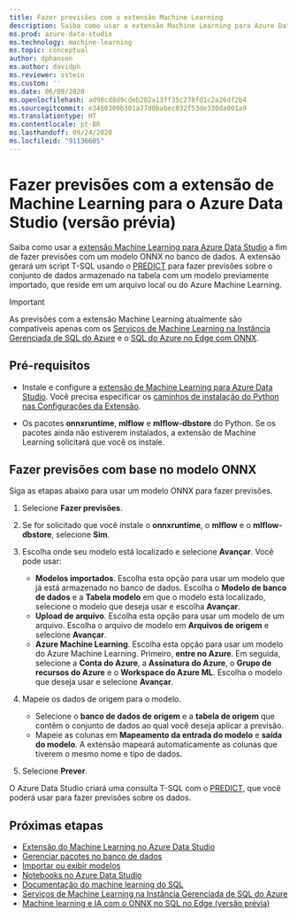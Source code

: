 ```yaml
---
title: Fazer previsões com a extensão Machine Learning
description: Saiba como usar a extensão Machine Learning para Azure Data Studio a fim de fazer previsões com um modelo ONNX no banco de dados.
ms.prod: azure-data-studio
ms.technology: machine-learning
ms.topic: conceptual
author: dphansen
ms.author: davidph
ms.reviewer: sstein
ms.custom: ''
ms.date: 06/09/2020
ms.openlocfilehash: ad98cd8d9cdeb282a13ff35c278fd1c2a26df2b4
ms.sourcegitcommit: e3460309b301a77d0babec032f53de330da001a9
ms.translationtype: HT
ms.contentlocale: pt-BR
ms.lasthandoff: 09/24/2020
ms.locfileid: "91136605"
---
```

# <a name="make-predictions-with-machine-learning-extension-for-azure-data-studio-preview"></a>Fazer previsões com a extensão de Machine Learning para o Azure Data Studio (versão prévia)

Saiba como usar a [extensão Machine Learning para Azure Data Studio](machine-learning-extension.md) a fim de fazer previsões com um modelo ONNX no banco de dados. A extensão gerará um script T-SQL usando o [PREDICT](../../t-sql/queries/predict-transact-sql.md) para fazer previsões sobre o conjunto de dados armazenado na tabela com um modelo previamente importado, que reside em um arquivo local ou do Azure Machine Learning.

> [!IMPORTANT]
> As previsões com a extensão Machine Learning atualmente são compatíveis apenas com os [Serviços de Machine Learning na Instância Gerenciada de SQL do Azure](/azure/azure-sql/managed-instance/machine-learning-services-overview) e o [SQL do Azure no Edge com ONNX](/azure/azure-sql-edge/onnx-overview).

## <a name="prerequisites"></a>Pré-requisitos

- Instale e configure a [extensão de Machine Learning para Azure Data Studio](machine-learning-extension.md). Você precisa especificar os [caminhos de instalação do Python nas Configurações da Extensão](machine-learning-extension.md#settings).

- Os pacotes **onnxruntime**, **mlflow** e **mlflow-dbstore** do Python. Se os pacotes ainda não estiverem instalados, a extensão de Machine Learning solicitará que você os instale.

## <a name="make-predictions-from-onnx-model"></a>Fazer previsões com base no modelo ONNX

Siga as etapas abaixo para usar um modelo ONNX para fazer previsões.

1. Selecione **Fazer previsões**.

1. Se for solicitado que você instale o **onnxruntime**, o **mlflow** e o **mlflow-dbstore**, selecione **Sim**.

1. Escolha onde seu modelo está localizado e selecione **Avançar**. Você pode usar:
    - **Modelos importados**. Escolha esta opção para usar um modelo que já está armazenado no banco de dados. Escolha o **Modelo de banco de dados** e a **Tabela modelo** em que o modelo está localizado, selecione o modelo que deseja usar e escolha **Avançar**.
    - **Upload de arquivo**. Escolha esta opção para usar um modelo de um arquivo. Escolha o arquivo de modelo em **Arquivos de origem** e selecione **Avançar**.
    - **Azure Machine Learning**. Escolha esta opção para usar um modelo do Azure Machine Learning. Primeiro, **entre no Azure**. Em seguida, selecione a **Conta do Azure**, a **Assinatura do Azure**, o **Grupo de recursos do Azure** e o **Workspace do Azure ML**. Escolha o modelo que deseja usar e selecione **Avançar**.

1. Mapeie os dados de origem para o modelo.
    - Selecione o **banco de dados de origem** e a **tabela de origem** que contêm o conjunto de dados ao qual você deseja aplicar a previsão.
    - Mapeie as colunas em **Mapeamento da entrada do modelo** e **saída do modelo**. A extensão mapeará automaticamente as colunas que tiverem o mesmo nome e tipo de dados.

1. Selecione **Prever**.

O Azure Data Studio criará uma consulta T-SQL com o [PREDICT](../../t-sql/queries/predict-transact-sql.md), que você poderá usar para fazer previsões sobre os dados.

## <a name="next-steps"></a>Próximas etapas

- [Extensão do Machine Learning no Azure Data Studio](machine-learning-extension.md)
- [Gerenciar pacotes no banco de dados](machine-learning-extension-manage-packages.md)
- [Importar ou exibir modelos](machine-learning-extension-import-view-models.md)
- [Notebooks no Azure Data Studio](../notebooks-guidance.md)
- [Documentação do machine learning do SQL](../../machine-learning/index.yml)
- [Serviços de Machine Learning na Instância Gerenciada de SQL do Azure](/azure/azure-sql/managed-instance/machine-learning-services-overview)
- [Machine learning e IA com o ONNX no SQL no Edge (versão prévia)](/azure/azure-sql-edge/onnx-overview)
